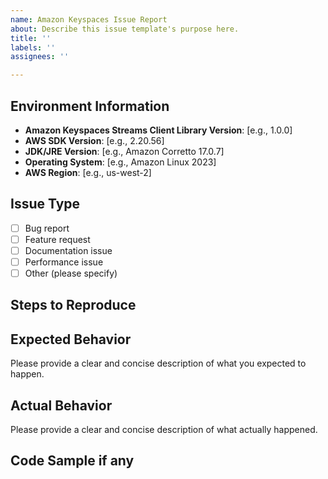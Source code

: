 ```yaml
---
name: Amazon Keyspaces Issue Report
about: Describe this issue template's purpose here.
title: ''
labels: ''
assignees: ''

---
```


## Environment Information
- **Amazon Keyspaces Streams Client Library Version**: [e.g., 1.0.0]
- **AWS SDK Version**: [e.g., 2.20.56]
- **JDK/JRE Version**: [e.g., Amazon Corretto 17.0.7]
- **Operating System**: [e.g., Amazon Linux 2023]
- **AWS Region**: [e.g., us-west-2]

## Issue Type
- [ ] Bug report
- [ ] Feature request
- [ ] Documentation issue
- [ ] Performance issue
- [ ] Other (please specify)

## Steps to Reproduce

## Expected Behavior
Please provide a clear and concise description of what you expected to happen.

## Actual Behavior
Please provide a clear and concise description of what actually happened.

## Code Sample if any
